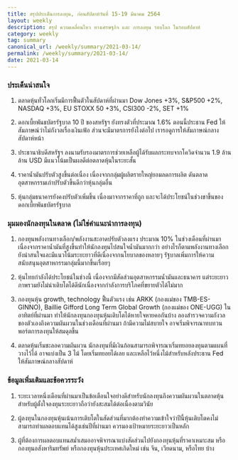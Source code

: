 ```yaml
---
title: สรุปประเด็นการลงทุน, ก่อนสัปดาห์วันที่ 15-19 มีนาคม 2564
layout: weekly
description: สรุป ความเคลื่อนไหว ทางเศรษฐกิจ และ การลงทุน รอบโลก ในรอบสัปดาห์
category: weekly
tag: summary
canonical_url: /weekly/summary/2021-03-14/
permalink: /weekly/summary/2021-03-14/
date: 2021-03-14
---
```


### ประเด็นน่าสนใจ

1. ตลาดหุ้นทั่วโลกเริ่มมีการฟื้นตัวในสัปดาห์ที่ผ่านมา Dow Jones +3%, S&P500 +2%, NASDAQ +3%, EU STOXX 50 +3%, CSI300 -2%,  SET +1% 

2. ดอกเบี้ยพันธบัตรรัฐบาล 10 ปี ของสหรัฐฯ ยังทรงตัวที่ประมาณ 1.6% ตอนนี้ประธาน Fed ให้สัมภาษณ์ว่าไม่กังวลเรื่องเงินเฟ้อ ส่วนจะมีมาตรการยังไงต่อไป เรารอดูการให้สัมภาษณ์กลางสัปดาห์หน้า

3. ประธานาธิบดีสหรัฐฯ ลงนามรับรองมาตรการช่วยเหลือผู้ได้รับผลกระทบจากโควิดจำนวน 1.9 ล้านล้าน USD มีแนวโน้มเป็นผลดีต่อตลาดหุ้นในระยะสั้น

4. ราคาน้ำมันปรับตัวสูงขึ้นต่อเนื่อง เนื่องจากกลุ่มผู้ผลิตรายใหญ่ยอมลดการผลิต ดันตลาดอุตสาหกรรมเก่าปรับตัวขึ้นดีกว่าหุ้นกลุ่มอื่น

5. หุ้นกลุ่มธนาคารยังคงปรับตัวเพิ่มขึ้น เนื่องมาจากราคาที่ถูก และจะได้ประโยชน์ในช่วงขาขึ้นของดอกเบี้ยพันธบัตรรัฐบาล

### มุมมองนักลงทุนในตลาด (ไม่ใช่คำแนะนำการลงทุน)

1. กองทุนพลังงานทางเลือก/พลังงานสะอาดปรับตัวลงแรง ประมาณ 10% ในช่วงเดือนที่ผ่านมา เนื่องจากราคาน้ำมันที่สูงขึ้นทำให้นักลงทุนไปสนใจน้ำมันมากกว่า อย่างไรก็ตามพลังงานทางเลือกยังน่าสนใจและมีแนวโน้มระยะยาวที่ดีเนื่องจากนโยบาลของหลายๆ รัฐบาลเพิ่มการให้ความสนับสนุนอุตสาหกรรมกลุ่มนี้มากขึ้นเรื่อยๆ

2. หุ้นไทยกำลังได้ประโยชน์ในช่วงนี้ เนื่องจากมีสัดส่วนอุตสาหกรรมน้ำมันและธนาคาร แต่ระยะยาวภาพรวมยังไม่น่าเติบโตได้ดีนักเนื่องจากกำลังการบริโภคที่ขยายตัวได้ไม่มาก

3. กองทุนหุ้น growth, technology ฟื้นตัวแรง เช่น ARKK (กองแม่ของ TMB-ES-GINNO), Baillie Gifford Long Term Global Growth (กองแม่ของ ONE-UGG) ในอาทิตย์ที่ผ่านมา ทำให้นักลงทุนกองทุนหุ้นเติบโตได้หายใจหายคอกันบ้าง ลองสำรวจความกังวลของตัวเองถึงความผันผวนในช่วงเดือนที่ผ่านมา ถ้ามีความไม่สบายใจ อาจเริ่มพิจารณาทบทวนพอร์ตการลงทุนให้สมดุลขึ้น

4. ตลาดหุ้นเริ่มชะลอความผันผวน นักลงทุนที่มีเงินก้อนสามารถพิจารณาเริ่มทยอยลงทุนตามแผนที่วางไว้ได้ อาจแบ่งเป็น 3 ไม้ โดยเริ่มทยอยได้เลย และเหลือไว้หนึ่งไม้สำหรับหลังประธาน Fed ให้สัมภาษณ์กลางสัปดาห์

### ข้อมูลเพิ่มเติมและข้อควรระวัง

1. ระยะเวลาหนึ่งเดือนที่ผ่านมาเป็นข้อเตือนใจอย่างดีสำหรับนักลงทุนถึงความผันผวนในตลาดหุ้น สำหรับผู้ตั้งใจลงทุนระยะยาวถือว่ายังสะสมได้ต่อเนื่องตามวินัย 

2. ผู้ลงทุนในกองทุนหุ้นเน้นการเติบโตในสัดส่วนที่มากต้องทำความเข้าใจว่าปีนี้หุ้นเติบโตคงไม่สามารถทำผลตอบแทนได้สูงเช่นปีที่ผ่านมา ควรมองเป้าหมายระยะยาวเป็นหลัก 

3. ผู้ที่ต้องการผลตอบแทนสม่ำเสมออาจพิจารณาแบ่งสัดส่วนไปยังกองทุนหุ้นที่ราคาเหมาะสม หรือกองทุนอสังหาริมทรัพย์ หรือกองทุนหุ้นประเทศเกิดใหม่ เช่น จีน, เวียดนาม, หรือไทย บ้าง

